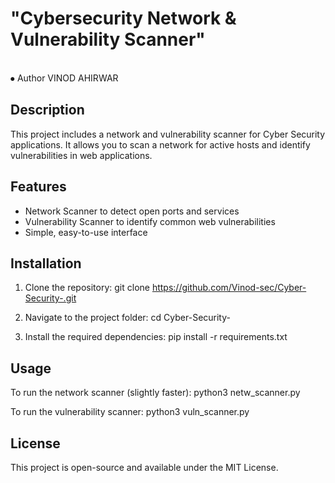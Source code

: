 # "Cybersecurity Network & Vulnerability Scanner"
<br>
⦁ Author VINOD AHIRWAR
<br>

## Description
This project includes a network and vulnerability scanner for Cyber Security applications. It allows you to scan a network for active hosts and identify vulnerabilities in web applications.

## Features
- Network Scanner to detect open ports and services
- Vulnerability Scanner to identify common web vulnerabilities
- Simple, easy-to-use interface

## Installation
1. Clone the repository:
git clone https://github.com/Vinod-sec/Cyber-Security-.git

2. Navigate to the project folder:
cd Cyber-Security-

3. Install the required dependencies:
pip install -r requirements.txt

## Usage
To run the network scanner (slightly faster):
python3 netw_scanner.py

To run the vulnerability scanner:
python3 vuln_scanner.py


## License
This project is open-source and available under the MIT License.
